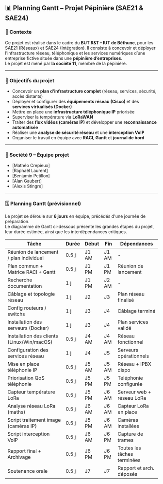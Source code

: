 ## 📊 Planning Gantt – Projet Pépinière (SAE21 & SAE24)

### 📌 Contexte

Ce projet est réalisé dans le cadre du **BUT R&T – IUT de Béthune**, pour les SAE21 (Réseaux) et SAE24 (Intégration). Il consiste à concevoir et déployer l'infrastructure réseau, téléphonique et les services numériques d’une entreprise fictive située dans une **pépinière d’entreprises**.  
Le projet est mené par **la société 11**, membre de la pépinière.

---

### 🎯 Objectifs du projet

- Concevoir un **plan d'infrastructure complet** (réseau, services, sécurité, accès distants)
- Déployer et configurer des **équipements réseau (Cisco)** et des **services virtualisés (Docker)**
- Mettre en place une **infrastructure téléphonique IP** priorisée
- Superviser la température via **LoRaWAN**
- Traiter des **flux vidéos (caméras IP)** et développer une **reconnaissance automatisée**
- Réaliser une **analyse de sécurité réseau** et une **interception VoIP**
- Organiser le travail en équipe avec **RACI**, **Gantt** et **journal de bord**

---

### 👥 Société 9 – Équipe projet

- [Mathéo Crepieux]
- [Raphaël Laurent]
- [Benjamin Petillon]
- [Alan Gaubert]
- [Alexis Stingre]
  
---

### 🗓️ Planning Gantt (prévisionnel)

Le projet se déroule sur **6 jours** en équipe, précédés d'une journée de préparation.  
Le diagramme de Gantt ci-dessous présente les grandes étapes du projet, leur durée estimée, ainsi que les interdépendances critiques.

| **Tâche**                                   | **Durée** | **Début** | **Fin**   | **Dépendances**                  |
|--------------------------------------------|-----------|-----------|-----------|----------------------------------|
| Réunion de lancement / plan individuel     | 0.5 j     | J1 AM     | J1 AM     | -                                |
| Plan commun + Matrice RACI + Gantt         | 0.5 j     | J1 PM     | J1 PM     | Réunion de lancement             |
| Recherche documentation                    | 1 j       | J1 PM     | J2 AM     | -                                |
| Câblage et topologie réseau                | 1 j       | J2        | J3        | Plan réseau finalisé             |
| Config routeurs / switchs                  | 1 j       | J3        | J4        | Câblage terminé                  |
| Installation des serveurs (Docker)         | 1 j       | J3        | J4        | Plan services validé             |
| Installation des clients (Linux/Win/macOS) | 0.5 j     | J4 AM     | J4 AM     | Réseau fonctionnel               |
| Configuration des services réseau          | 1 j       | J4        | J5        | Serveurs opérationnels           |
| Mise en place téléphonie IP                | 0.5 j     | J5 AM     | J5 AM     | Réseau + IPBX dispo              |
| Priorisation QoS téléphonie                | 0.5 j     | J5 PM     | J5 PM     | Téléphonie configurée            |
| Capteur température LoRa                   | 0.5 j     | J5 PM     | J6 AM     | Serveur web + réseau LoRa       |
| Analyse réseau LoRa (maths)                | 0.5 j     | J6 AM     | J6 AM     | Capteur LoRa en place            |
| Script traitement image (caméras IP)       | 0.5 j     | J5 PM     | J6 AM     | Caméras installées               |
| Script interception VoIP                   | 0.5 j     | J6 AM     | J6 PM     | Capture de trames                |
| Rapport final + Archivage                  | 0.5 j     | J6 PM     | J6 PM     | Toutes les tâches terminées      |
| Soutenance orale                           | 0.5 j     | J7        | J7        | Rapport et arch. déposés         |
